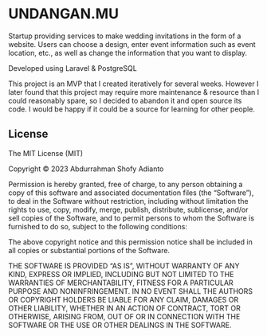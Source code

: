 UNDANGAN.MU
===========

Startup providing services to make wedding invitations in the form of a website. Users can choose a design, enter event information such as event location, etc., as well as change the information that you want to display. 

Developed using Laravel & PostgreSQL

This project is an MVP that I created iteratively for several weeks. However I later found that this project may require more maintenance & resource than I could reasonably spare, so I decided to abandon it and open source its code. I would be happy if it could be a source for learning for other people.

## License
The MIT License (MIT)

Copyright © 2023 Abdurrahman Shofy Adianto

Permission is hereby granted, free of charge, to any person obtaining a copy of this software and associated documentation files (the “Software”), to deal in the Software without restriction, including without limitation the rights to use, copy, modify, merge, publish, distribute, sublicense, and/or sell copies of the Software, and to permit persons to whom the Software is furnished to do so, subject to the following conditions:

The above copyright notice and this permission notice shall be included in all copies or substantial portions of the Software.

THE SOFTWARE IS PROVIDED “AS IS”, WITHOUT WARRANTY OF ANY KIND, EXPRESS OR IMPLIED, INCLUDING BUT NOT LIMITED TO THE WARRANTIES OF MERCHANTABILITY, FITNESS FOR A PARTICULAR PURPOSE AND NONINFRINGEMENT. IN NO EVENT SHALL THE AUTHORS OR COPYRIGHT HOLDERS BE LIABLE FOR ANY CLAIM, DAMAGES OR OTHER LIABILITY, WHETHER IN AN ACTION OF CONTRACT, TORT OR OTHERWISE, ARISING FROM, OUT OF OR IN CONNECTION WITH THE SOFTWARE OR THE USE OR OTHER DEALINGS IN THE SOFTWARE.


